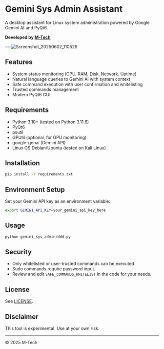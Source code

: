 # Gemini Sys Admin Assistant

A desktop assistant for Linux system administration powered by Google Gemini AI and PyQt6.

**Developed by [M-Tech](https://github.com/)**

---![Screenshot_20250602_110529](https://github.com/user-attachments/assets/d6461e46-9c1f-4b86-8b53-1049200a5c44)


## Features

- System status monitoring (CPU, RAM, Disk, Network, Uptime)
- Natural language queries to Gemini AI with system context
- Safe command execution with user confirmation and whitelisting
- Trusted commands management
- Modern PyQt6 GUI

## Requirements

- Python 3.10+ (tested on  Python 3.11.6)
- PyQt6
- psutil
- GPUtil (optional, for GPU monitoring)
- google-genai (Gemini API)
- Linux OS Debian/Ubuntu (tested on Kali Linux)

## Installation

```bash
pip install -r requirements.txt
```

## Environment Setup

Set your Gemini API key as an environment variable:

```bash
export GEMINI_API_KEY=your_gemini_api_key_here
```

## Usage

```bash
python gemini_sys_admin/ddd.py
```

## Security

- Only whitelisted or user-trusted commands can be executed.
- Sudo commands require password input.
- Review and edit `SAFE_COMMANDS_WHITELIST` in the code for your needs.

## License

See [LICENSE](LICENSE).

## Disclaimer

This tool is experimental. Use at your own risk.

---

© 2025 M-Tech

